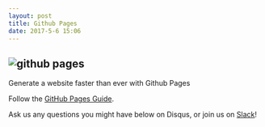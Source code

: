 ```yaml
---
layout: post
title: Github Pages
date: 2017-5-6 15:06
---
```

![github pages](http://i.imgur.com/ofxzj7Q.png)
------
Generate a website faster than ever with Github Pages

Follow the [GitHub Pages Guide](https://pages.github.com/).

Ask us any questions you might have below on Disqus, or join us on [Slack](https://publicslack.com/slacks/taut-tech/invites/new)!
